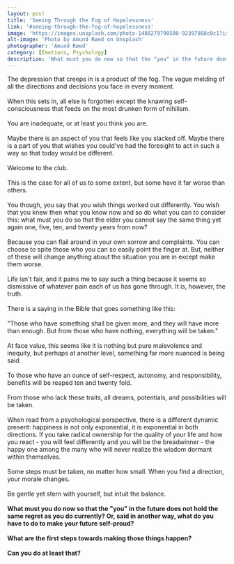 ```yaml
---
layout: post
title: 'Seeing Through the Fog of Hopelessness'
link: '#seeing-through-the-fog-of-hopelessness'
image: 'https://images.unsplash.com/photo-1488279790500-92397988c0c1?ixlib=rb-0.3.5&ixid=eyJhcHBfaWQiOjEyMDd9&s=00270098dddec33ea28c72cef26107ea&auto=format&fit=crop&w=1952&q=80'
alt-image: 'Photo by Amund Røed on Unsplash'
photographer: 'Amund Røed'
category: [Emotions, Psychology]
description: 'What must you do now so that the "you" in the future does not hold the same regret as you do currently? Or, said in another way, what do you have to do to make your future self-proud?What are the first steps towards making those things happen? Can you do at least that?'
---
```

The depression that creeps in is a product of the fog. The vague melding of all the directions and decisions you face in every moment.
<br>
<br>
When this sets in, all else is forgotten except the knawing self-consciousness that feeds on the most drunken form of nihilism. 
<br>
<br>
You are inadequate, or at least you think you are.
<br>
<br>
Maybe there is an aspect of you that feels like you slacked off. Maybe there is a part of you that wishes you could've had the foresight to act in such a way so that today would be different.
<br>
<br>
Welcome to the club. 
<br>
<br>
This is the case for all of us to some extent, but some have it far worse than others. 
<br>
<br>
You though, you say that you wish things worked out differently. You wish that you knew then what you know now and so do what you can to consider this: what must you do so that the elder you cannot say the same thing yet again one, five, ten, and twenty years from now?
<br>
<br>
Because you can flail around in your own sorrow and complaints. You can choose to spite those who you can so easily point the finger at. But, neither of these will change anything about the situation you are in except make them worse. 
<br>
<br>
Life isn't fair, and it pains me to say such a thing because it seems so dismissive of whatever pain each of us has gone through. It is, however, the truth.
<br>
<br>
There is a saying in the Bible that goes something like this:
<br>
<br>
"Those who have something shall be given more, and they will have more than enough. But from those who have nothing, everything will be taken."
<br>
<br>
At face value, this seems like it is nothing but pure malevolence and inequity, but perhaps at another level, something far more nuanced is being said.
<br>
<br>
To those who have an ounce of self-respect, autonomy, and responsibility, benefits will be reaped ten and twenty fold. 
<br>
<br>
From those who lack these traits, all dreams, potentials, and possibilities will be taken.
<br>
<br>
When read from a psychological perspective, there is a different dynamic present: happiness is not only exponential, it is exponential in both directions. If you take radical ownership for the quality of your life and how you react - you will feel differently and you will be the breadwinner - the happy one among the many who will never realize the wisdom dormant within themselves. 
<br>
<br>
Some steps must be taken, no matter how small. When you find a direction, your morale changes. 
<br>
<br>
Be gentle yet stern with yourself, but intuit the balance.
<br>
<br>
**What must you do now so that the "you" in the future does not hold the same regret as you do currently? Or, said in another way, what do you have to do to make your future self-proud?**
<br>
<br>
**What are the first steps towards making those things happen?**
<br>
<br>
**Can you do at least that?**